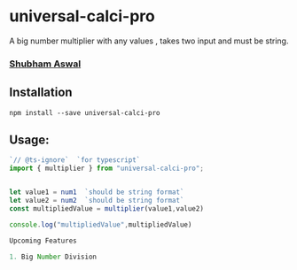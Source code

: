 # universal-calci-pro

A big number multiplier with any values , takes two input and must be string.

### [Shubham Aswal](https://www.linkedin.com/in/shubham-aswal-528462130)

## Installation

```
npm install --save universal-calci-pro
```

## Usage:

```javascript
`// @ts-ignore`  `for typescript`
import { multiplier } from "universal-calci-pro";


let value1 = num1  `should be string format`
let value2 = num2  `should be string format`
const multipliedValue = multiplier(value1,value2)

console.log("multipliedValue",multipliedValue)

Upcoming Features

1. Big Number Division
```
